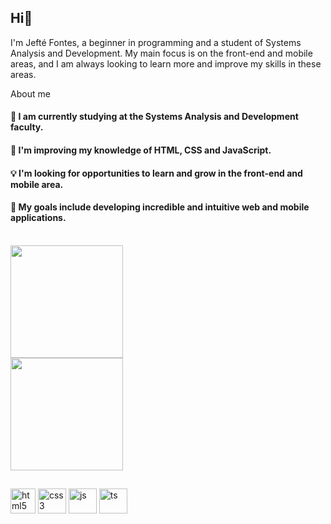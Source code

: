 ## Hi👋
I'm Jefté Fontes, a beginner in programming and a student of Systems Analysis and Development. My main focus is on the front-end and mobile areas, and I am always looking to learn more and improve my skills in these areas.

About me
#### 🔭 I am currently studying at the Systems Analysis and Development faculty.
#### 🌱 I'm improving my knowledge of HTML, CSS and JavaScript.
#### 💡 I'm looking for opportunities to learn and grow in the front-end and mobile area.
#### 🎯 My goals include developing incredible and intuitive web and mobile applications.

<br>

<img height="180em" src="https://github-readme-stats.vercel.app/api?username=JefteFontes&show_icons=true&title_color=f49f1c&icon_color=d8f3dc&text_color=F2BC94&bg_color=030e4f"/>

<br>
<img height="180em" src="https://github-readme-stats.vercel.app/api/top-langs/?username=JefteFontes&layout=compact&langs_count=7&title_color=f49f1c&icon_color=d8f3dc&text_color=F2BC94&bg_color=030e4f"/>

## 
<div style="display: inline_block">
<img align="center" height= 40 width= 40 alt="html5" src="https://cdn.jsdelivr.net/gh/devicons/devicon/icons/html5/html5-plain.svg"/>
<img align="center" height= 40 width= 45 alt="css3" src="https://cdn.jsdelivr.net/gh/devicons/devicon/icons/css3/css3-plain.svg"/>
<img align="center" height= 40 width= 45 alt="js" src="https://cdn.jsdelivr.net/gh/devicons/devicon/icons/javascript/javascript-plain.svg"/>
<img align="center" height= 40 width= 45 alt="ts" src="https://cdn.jsdelivr.net/gh/devicons/devicon/icons/typescript/typescript-original.svg"/>
</div> 
